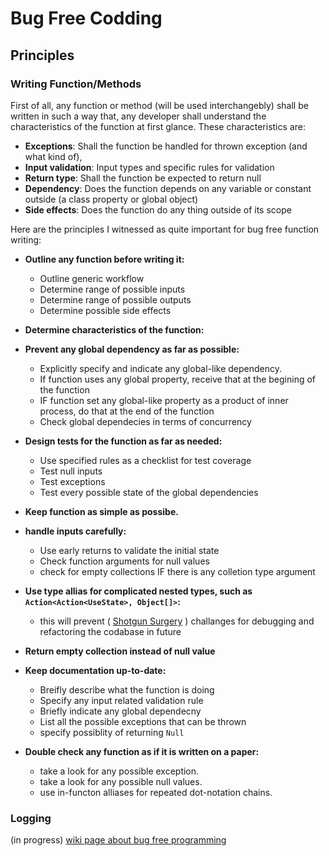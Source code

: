 # Bug Free Codding

## Principles
### Writing Function/Methods 
First of all, any function or method (will be used interchangebly) shall be written in such a way that, any developer shall understand the characteristics of the function at first glance. These characteristics are:
- **Exceptions**: Shall the function be handled for thrown exception (and what kind of),
- **Input validation**: Input types and specific rules for validation
- **Return type**: Shall the function be expected to return null
- **Dependency**: Does the function depends on any variable or constant outside (a class property or global object)
- **Side effects**: Does the function do any thing outside of its scope

Here are the principles I witnessed as quite important for bug free function writing:

- **Outline any function before writing it:**

  - Outline generic workflow
  - Determine range of possible inputs
  - Determine range of possible outputs
  - Determine possible side effects

- **Determine characteristics of the function:**
  
- **Prevent any global dependency as far as possible:**
  
  - Explicitly specify and indicate any global-like dependency.
  - If function uses any global property, receive that at the begining of the function
  - IF function set any global-like property as a product of inner process, do that at the end of the function
  - Check global dependecies in terms of concurrency
  
- **Design tests for the function as far as needed:**
  
  - Use specified rules as a checklist for test coverage
  - Test null inputs
  - Test exceptions
  - Test every possible state of the global dependencies
    
- **Keep function as simple as possibe.**
  
- **handle inputs carefully:**
  
  - Use early returns to validate the initial state
  - Check function arguments for null values
  - check for empty collections IF there is any colletion type argument
    
- **Use type allias for complicated nested types, such as `Action<Action<UseState>, Object[]>`:**
  
  - this will prevent ( [Shotgun Surgery](https://refactoring.guru/smells/shotgun-surgery) ) challanges for debugging and refactoring the codabase in future
    
- **Return empty collection instead of null value**
  
- **Keep documentation up-to-date:**
  
  - Breifly describe what the function is doing
  - Specify any input related validation rule
  - Briefly indicate any global dependecny
  - List all the possible exceptions that can be thrown
  - specify possiblity of returning `Null`
    
- **Double check any function as if it is written on a paper:**
  
  - take a look for any possible exception.
  - take a look for any possible null values.
  - use in-functon alliases for repeated dot-notation chains.

### Logging

(in progress)
[wiki page about bug free programming](https://en.wikibooks.org/wiki/Bug_Free_Programming)
